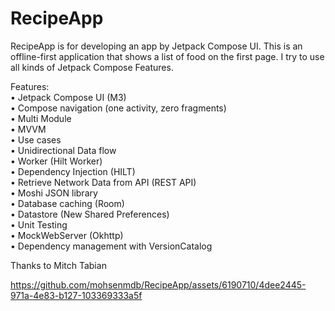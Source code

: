 # RecipeApp
RecipeApp is for developing an app by Jetpack Compose UI.
This is an offline-first application that shows a list of food on the first page.
I try to use all kinds of Jetpack Compose Features.

Features:  
    • Jetpack Compose UI (M3)  
    • Compose navigation (one activity, zero fragments)  
    • Multi Module  
    • MVVM  
    • Use cases  
    • Unidirectional Data flow  
    • Worker (Hilt Worker)  
    • Dependency Injection (HILT)  
    • Retrieve Network Data from API (REST API)  
    • Moshi JSON library  
    • Database caching (Room)  
    • Datastore (New Shared Preferences)  
    • Unit Testing  
    • MockWebServer (Okhttp)  
    • Dependency management with VersionCatalog  


Thanks to Mitch Tabian

https://github.com/mohsenmdb/RecipeApp/assets/6190710/4dee2445-971a-4e83-b127-103369333a5f
